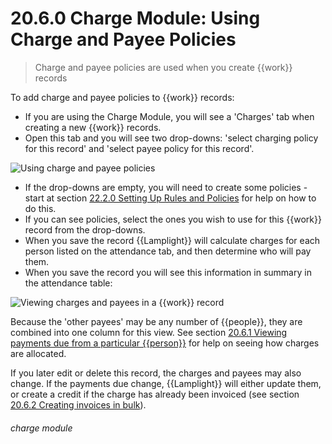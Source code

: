 # 20.6.0 Charge Module: Using Charge and Payee Policies

> Charge and payee policies are used when you create {{work}} records



To add charge and payee policies to {{work}} records:

- If you are using the Charge Module, you will see a 'Charges' tab when creating a new {{work}} records. 
- Open this tab and you will see two drop-downs: 'select charging policy for this record' and 'select payee policy for this record'. 

![Using charge and payee policies](20.6.0a.png)

- If the drop-downs are empty, you will need to create some policies - start at section [22.2.0  Setting Up Rules and Policies](/help/index/p/20.2.0) for help on how to do this. 
- If you can see policies, select the ones you wish to use for this {{work}} record from the drop-downs. 
- When you save the record {{Lamplight}} will calculate charges for each person listed on the attendance tab, and then determine who will pay them. 
- When you save the record you will see this information in summary in the attendance table: 

![Viewing charges and payees in a {{work}} record](20.6.0b.png)

Because the 'other payees' may be any number of {{people}}, they are combined into one column for this view. See section [20.6.1  Viewing payments due from a particular {{person}}](/help/index/p/20.6.1) for help on seeing how charges are allocated. 

If you later edit or delete this record, the charges and payees may also change. If the payments due change, {{Lamplight}} will either update them, or create a credit if the charge has already been invoiced (see section [20.6.2  Creating invoices in bulk](/help/index/p/20.6.2)). 


###### charge module

